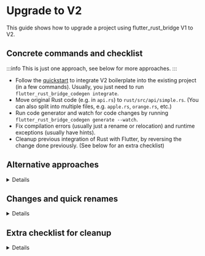 # Upgrade to V2

This guide shows how to upgrade a project using flutter_rust_bridge V1 to V2.

## Concrete commands and checklist

:::info
This is just one approach, see below for more approaches.
:::

* Follow the [quickstart](../../../quickstart) to integrate V2 boilerplate into the existing project (in a few commands). Usually, you just need to run `flutter_rust_bridge_codegen integrate`.
* Move original Rust code (e.g. in `api.rs`) to `rust/src/api/simple.rs`. (You can also split into multiple files, e.g. `apple.rs`, `orange.rs`, etc.)
* Run code generator and watch for code changes by running `flutter_rust_bridge_codegen generate --watch`.
* Fix compilation errors (usually just a rename or relocation) and runtime exceptions (usually have hints).
* Cleanup previous integration of Rust with Flutter, by reversing the change done previously. (See below for an extra checklist)

## Alternative approaches

<details>

Surely, there are alternative approaches.
For example, if you want to keep the compilation and integration between Rust and Dart,
or like to use command line arguments,
just find the corresponding counterparts in V2 and rename things.

</details>

## Changes and quick renames

<details>

* `SyncReturn` type becomes annotation: Change `fn f() -> SyncReturn<T> {}` to `#[frb(sync)] fn f() -> T {}`
* `api.functionName()` -> `functionName()`
* `DartAbi` -> `DartDynamic` (simple name alias)
* `ZeroCopyBuffer<T>` -> `T` (just remove the wrapper, it is automatically zero-copy by default)
* Initialize the system via `RustLib.init()` when starting app.
* `flutter_rust_bridge_codegen` -> `flutter_rust_bridge_codegen generate`
* `flutter_rust_bridge_serve` -> `flutter_rust_bridge_codegen build-web` + standard `flutter run` (or run in IDE)
* `DartSafe` -> simply remove it
* `StreamSink.close` -> simply remove it (it is auto closed when the object is dropped)

Some flags are removed,
when, for example, they exist mainly for compatibility of later V1 with earlier V1 versions.
If you find the removed flag important for your scenario, feel free to create an issue.

</details>

## Extra checklist for cleanup

<details>

:::info
Here are some concrete possibilities, which may or may not be your own case.
This serves to check whether there are missing cleanup steps.
:::

#### If using [this answer](https://stackoverflow.com/questions/69515032/how-to-integrate-flutter-apps-build-process-with-rust-code-i-e-when-building/69515060#69515060)

* For the iOS setup, you need to reverse the setup steps you did by either removing the old Build Phase (if using method 1) or deleting the script_phase in your `Podfile` (if using method 2).
* For the Android setup, you need to reverse your changes to the `build.gradle` file.

#### Android

* Delete the `android/app/src/main/jniLibs/` folder, if this is where the old binaries are stored.

#### iOS

1. Clean up `bridge_generated`:
   * Delete the `ios/Runner/bridge_generated.h` file
   * Remove the line `#import "bridge_generated.h"` in `ios/Runner/Runner-Bridging-Header.h`
   * Remove `bridge_generated.h` from the "Copy Bundle Resources" build phase
2. Delete the `ios/Runner/libmyapp.a` and remove it from the "Link Binary With Libraries" build phase.
3. Remove the `print("dummy_value=\(dummy_method_to_enforce_bundling())");` line in `ios/Runner/AppDelegate.swift` if you had that workaround.

</details>

